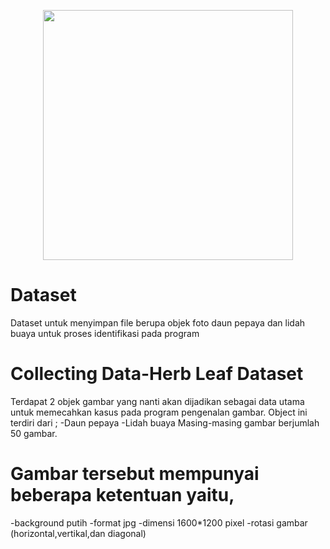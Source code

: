 <p align="center"><a href="https://google.com" target="_blank"><img src="https://www.google.com/imgres?imgurl=https%3A%2F%2Fimg.favpng.com%2F9%2F3%2F23%2Fholy-basil-herb-leaf-portable-network-graphics-png-favpng-eHMGC0QxhXfhWDHP8dCCX0R0W.jpg&imgrefurl=https%3A%2F%2Ffavpng.com%2Fpng_view%2Fleaf-holy-basil-herb-leaf-png%2F7N0JMwG5&tbnid=R3g-rvyM5PZgrM&vet=12ahUKEwjpzpCyxNbzAhV3kNgFHaF1DkAQMygBegUIARC2AQ..i&docid=siJHqxSXLLrMpM&w=820&h=512&q=gambar%20herb%20leaf%20png&ved=2ahUKEwjpzpCyxNbzAhV3kNgFHaF1DkAQMygBegUIARC2AQ" width="400"></a></p>

# Dataset
Dataset untuk menyimpan file berupa objek  foto daun pepaya dan lidah buaya untuk proses identifikasi pada program 

# Collecting Data-Herb Leaf Dataset
Terdapat 2 objek gambar yang nanti akan dijadikan sebagai data utama untuk memecahkan kasus pada program pengenalan gambar.
Object ini terdiri dari ;
-Daun pepaya
-Lidah buaya
Masing-masing gambar berjumlah 50 gambar.

# Gambar tersebut mempunyai beberapa ketentuan yaitu,
-background putih
-format jpg
-dimensi 1600*1200 pixel
-rotasi gambar (horizontal,vertikal,dan diagonal)
